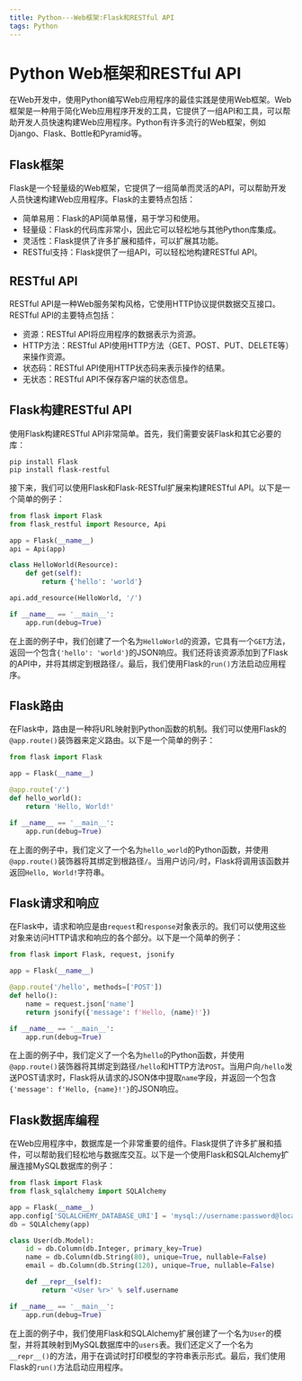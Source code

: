 ```yaml
---
title: Python---Web框架:Flask和RESTful API
tags: Python
---
```



# Python Web框架和RESTful API

在Web开发中，使用Python编写Web应用程序的最佳实践是使用Web框架。Web框架是一种用于简化Web应用程序开发的工具，它提供了一组API和工具，可以帮助开发人员快速构建Web应用程序。Python有许多流行的Web框架，例如Django、Flask、Bottle和Pyramid等。<!--more-->

## Flask框架

Flask是一个轻量级的Web框架，它提供了一组简单而灵活的API，可以帮助开发人员快速构建Web应用程序。Flask的主要特点包括：

- 简单易用：Flask的API简单易懂，易于学习和使用。
- 轻量级：Flask的代码库非常小，因此它可以轻松地与其他Python库集成。
- 灵活性：Flask提供了许多扩展和插件，可以扩展其功能。
- RESTful支持：Flask提供了一组API，可以轻松地构建RESTful API。

## RESTful API

RESTful API是一种Web服务架构风格，它使用HTTP协议提供数据交互接口。RESTful API的主要特点包括：

- 资源：RESTful API将应用程序的数据表示为资源。
- HTTP方法：RESTful API使用HTTP方法（GET、POST、PUT、DELETE等）来操作资源。
- 状态码：RESTful API使用HTTP状态码来表示操作的结果。
- 无状态：RESTful API不保存客户端的状态信息。

## Flask构建RESTful API

使用Flask构建RESTful API非常简单。首先，我们需要安装Flask和其它必要的库：

```
pip install Flask
pip install flask-restful
```

接下来，我们可以使用Flask和Flask-RESTful扩展来构建RESTful API。以下是一个简单的例子：

```python
from flask import Flask
from flask_restful import Resource, Api

app = Flask(__name__)
api = Api(app)

class HelloWorld(Resource):
    def get(self):
        return {'hello': 'world'}

api.add_resource(HelloWorld, '/')

if __name__ == '__main__':
    app.run(debug=True)
```

在上面的例子中，我们创建了一个名为`HelloWorld`的资源，它具有一个`GET`方法，返回一个包含`{'hello': 'world'}`的JSON响应。我们还将该资源添加到了Flask的API中，并将其绑定到根路径`/`。最后，我们使用Flask的`run()`方法启动应用程序。

## Flask路由

在Flask中，路由是一种将URL映射到Python函数的机制。我们可以使用Flask的`@app.route()`装饰器来定义路由。以下是一个简单的例子：

```python
from flask import Flask

app = Flask(__name__)

@app.route('/')
def hello_world():
    return 'Hello, World!'

if __name__ == '__main__':
    app.run(debug=True)
```

在上面的例子中，我们定义了一个名为`hello_world`的Python函数，并使用`@app.route()`装饰器将其绑定到根路径`/`。当用户访问`/`时，Flask将调用该函数并返回`Hello, World!`字符串。

## Flask请求和响应

在Flask中，请求和响应是由`request`和`response`对象表示的。我们可以使用这些对象来访问HTTP请求和响应的各个部分。以下是一个简单的例子：

```python
from flask import Flask, request, jsonify

app = Flask(__name__)

@app.route('/hello', methods=['POST'])
def hello():
    name = request.json['name']
    return jsonify({'message': f'Hello, {name}!'})

if __name__ == '__main__':
    app.run(debug=True)
```

在上面的例子中，我们定义了一个名为`hello`的Python函数，并使用`@app.route()`装饰器将其绑定到路径`/hello`和HTTP方法`POST`。当用户向`/hello`发送POST请求时，Flask将从请求的JSON体中提取`name`字段，并返回一个包含`{'message': f'Hello, {name}!'}`的JSON响应。

## Flask数据库编程

在Web应用程序中，数据库是一个非常重要的组件。Flask提供了许多扩展和插件，可以帮助我们轻松地与数据库交互。以下是一个使用Flask和SQLAlchemy扩展连接MySQL数据库的例子：

```python
from flask import Flask
from flask_sqlalchemy import SQLAlchemy

app = Flask(__name__)
app.config['SQLALCHEMY_DATABASE_URI'] = 'mysql://username:password@localhost/dbname'
db = SQLAlchemy(app)

class User(db.Model):
    id = db.Column(db.Integer, primary_key=True)
    name = db.Column(db.String(80), unique=True, nullable=False)
    email = db.Column(db.String(120), unique=True, nullable=False)

    def __repr__(self):
        return '<User %r>' % self.username

if __name__ == '__main__':
    app.run(debug=True)
```

在上面的例子中，我们使用Flask和SQLAlchemy扩展创建了一个名为`User`的模型，并将其映射到MySQL数据库中的`users`表。我们还定义了一个名为`__repr__()`的方法，用于在调试时打印模型的字符串表示形式。最后，我们使用Flask的`run()`方法启动应用程序。